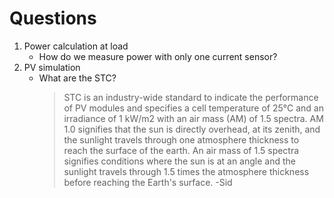 # Questions
1. Power calculation at load
    - How do we measure power with only one current sensor?
1. PV simulation
    - What are the STC?
        > STC is an industry-wide standard to indicate the performance of PV modules and specifies a cell temperature of 25°C and an irradiance of 1 kW/m2 with an air mass (AM) of 1.5 spectra. AM 1.0 signifies that the sun is directly overhead, at its zenith, and the sunlight travels through one atmosphere thickness to reach the surface of the earth. An air mass of 1.5 spectra signifies conditions where the sun is at an angle and the sunlight travels through 1.5 times the atmosphere thickness before reaching the Earth's surface. -Sid
